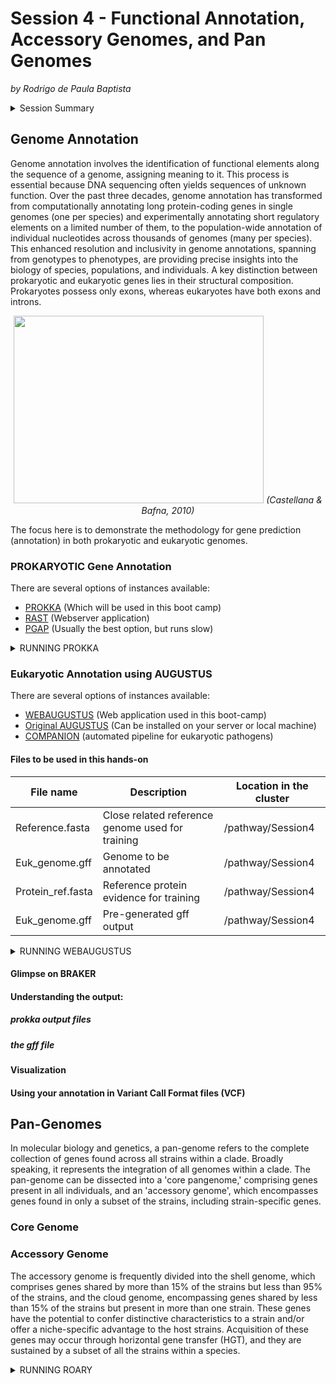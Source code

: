 # Session 4 - Functional Annotation, Accessory Genomes, and Pan Genomes
*by Rodrigo de Paula Baptista*

<details>
 <summary>Session Summary</summary>
 <p></p>

 * Genome Annotation
 
   * Prokaryotic annotation
  
     * Running Prokka
  
   * Eukaryotic Annotation
  
     * Training your prediction dataset

     * Running AUGUSTUS

     * Glimpse on BRAKER
  
   * Understanding the output:

     * prokka output files

     * the gff file

   * Visualization
  
   * Using your annotation in Variant Call Format files (VCF)

* Pan-Genomes
   * Core Genomes

   * Accessory Genomes

   * Running Roary the Pan-Genome pipeline
</details>

## Genome Annotation
Genome annotation involves the identification of functional elements along the sequence of a genome, assigning meaning to it. This process is essential because DNA sequencing often yields sequences of unknown function. Over the past three decades, genome annotation has transformed from computationally annotating long protein-coding genes in single genomes (one per species) and experimentally annotating short regulatory elements on a limited number of them, to the population-wide annotation of individual nucleotides across thousands of genomes (many per species). This enhanced resolution and inclusivity in genome annotations, spanning from genotypes to phenotypes, are providing precise insights into the biology of species, populations, and individuals.
A key distinction between prokaryotic and eukaryotic genes lies in their structural composition. Prokaryotes possess only exons, whereas eukaryotes have both exons and introns. 
<p align="center">
<img src="https://github.com/treangenlab/radmicrobes/assets/28576450/bf4a90cb-64f7-4f0b-b791-a623fc8fd3eb" width="400" height="300">
<em>(Castellana & Bafna, 2010)</em>
</p>

The focus here is to demonstrate the methodology for gene prediction (annotation) in both prokaryotic and eukaryotic genomes.

### PROKARYOTIC Gene Annotation

There are several options of instances available:
- [PROKKA](https://github.com/tseemann/prokka) (Which will be used in this boot camp)
- [RAST](https://rast.nmpdr.org/) (Webserver application)
- [PGAP](https://github.com/ncbi/pgap) (Usually the best option, but runs slow)

<details>
<summary>RUNNING PROKKA</summary>
<p></p>
 Prokka is a software tool designed for the rapid annotation of bacterial, archaeal, and viral genomes, generating output files that adhere to standard specifications.

 [Prokka documentation](https://github.com/tseemann/prokka)

##### Files to be used in this hands-on
File name  | Description | Location in the cluster
------------- | ------------- | ------------- 
Genome.fasta  | Assembled genome generated on session 1 | /pathway/Session4
my_genome.gff  | Pre-generated gff output | /pathway/Session4

**Basic Usage:**
```
prokka --outdir prokka_test --prefix my_genome --rfam genome.fasta
```
**Flag explanation**

**--outdir** [name]      Output folder (in this case it will be a folder created as prokka_test in your current location)

**--prefix** [name]      Filename output prefix (in this case it will name your files with the my_genome prefix, e.g. my_genome.gff)

**--rfam**               Enable searching also for ncRNAs with Infernal+Rfam and not just protein-coding genes

</details>

### Eukaryotic Annotation using AUGUSTUS

There are several options of instances available:
- [WEBAUGUSTUS](https://bioinf.uni-greifswald.de/webaugustus/) (Web application used in this boot-camp)
- [Original AUGUSTUS](https://github.com/Gaius-Augustus/Augustus) (Can be installed on your server or local machine)
- [COMPANION](https://companion.gla.ac.uk/) (automated pipeline for eukaryotic pathogens)

#### Files to be used in this hands-on
File name  | Description | Location in the cluster
------------- | ------------- | ------------- 
Reference.fasta  | Close related reference genome used for training | /pathway/Session4
Euk_genome.gff  | Genome to be annotated | /pathway/Session4
Protein_ref.fasta  | Reference protein evidence for training | /pathway/Session4
Euk_genome.gff  | Pre-generated gff output | /pathway/Session4

<details>
<summary>RUNNING WEBAUGUSTUS</summary>
<p></p>
 
##### Training dataset for prediction

##### Running the prediction using your trained dataset

##### Brief look at differences between Prokaryotic and Eukaryotic gff Features

</details>

#### Glimpse on BRAKER

#### Understanding the output:
##### prokka output files
##### the gff file
#### Visualization
#### Using your annotation in Variant Call Format files (VCF)

## Pan-Genomes

In molecular biology and genetics, a pan-genome refers to the complete collection of genes found across all strains within a clade. Broadly speaking, it represents the integration of all genomes within a clade. The pan-genome can be dissected into a 'core pangenome,' comprising genes present in all individuals, and an 'accessory genome', which encompasses genes found in only a subset of the strains, including strain-specific genes.

### Core Genome

### Accessory Genome

The accessory genome is frequently divided into the shell genome, which comprises genes shared by more than 15% of the strains but less than 95% of the strains, and the cloud genome, encompassing genes shared by less than 15% of the strains but present in more than one strain.
These genes have the potential to confer distinctive characteristics to a strain and/or offer a niche-specific advantage to the host strains. Acquisition of these genes may occur through horizontal gene transfer (HGT), and they are sustained by a subset of all the strains within a species.

<details>
<summary>RUNNING ROARY</summary>
<p></p>
 
#### [Roary Documentation](https://sanger-pathogens.github.io/Roary/)

</details>
